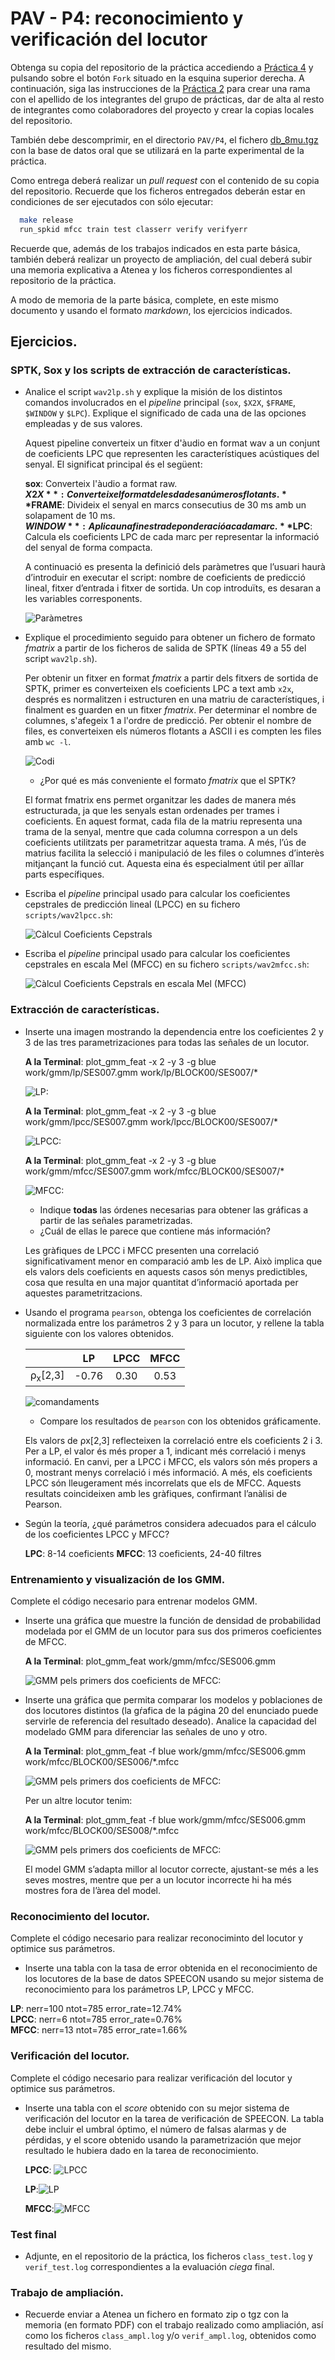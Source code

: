 PAV - P4: reconocimiento y verificación del locutor
===================================================

Obtenga su copia del repositorio de la práctica accediendo a [Práctica 4](https://github.com/albino-pav/P4)
y pulsando sobre el botón `Fork` situado en la esquina superior derecha. A continuación, siga las
instrucciones de la [Práctica 2](https://github.com/albino-pav/P2) para crear una rama con el apellido de
los integrantes del grupo de prácticas, dar de alta al resto de integrantes como colaboradores del proyecto
y crear la copias locales del repositorio.

También debe descomprimir, en el directorio `PAV/P4`, el fichero [db_8mu.tgz](https://atenea.upc.edu/mod/resource/view.php?id=3654387?forcedownload=1)
con la base de datos oral que se utilizará en la parte experimental de la práctica.

Como entrega deberá realizar un *pull request* con el contenido de su copia del repositorio. Recuerde
que los ficheros entregados deberán estar en condiciones de ser ejecutados con sólo ejecutar:

~~~~~~~~~~~~~~~~~~~~~~~~~~~~~~~~~~~~~~~~~~~~~~~~~~~~~.sh
  make release
  run_spkid mfcc train test classerr verify verifyerr
~~~~~~~~~~~~~~~~~~~~~~~~~~~~~~~~~~~~~~~~~~~~~~~~~~~~~

Recuerde que, además de los trabajos indicados en esta parte básica, también deberá realizar un proyecto
de ampliación, del cual deberá subir una memoria explicativa a Atenea y los ficheros correspondientes al
repositorio de la práctica.

A modo de memoria de la parte básica, complete, en este mismo documento y usando el formato *markdown*, los
ejercicios indicados.

## Ejercicios.

### SPTK, Sox y los scripts de extracción de características.

- Analice el script `wav2lp.sh` y explique la misión de los distintos comandos involucrados en el *pipeline*
  principal (`sox`, `$X2X`, `$FRAME`, `$WINDOW` y `$LPC`). Explique el significado de cada una de las 
  opciones empleadas y de sus valores.

  Aquest pipeline converteix un fitxer d'àudio en format wav a un conjunt de coeficients LPC que representen les característiques acústiques del senyal. El significat principal és el següent:

  **sox**: Converteix l'àudio a format raw.  
  **$X2X**: Converteix el format de les dades a números flotants.  
  **$FRAME**: Divideix el senyal en marcs consecutius de 30 ms amb un solapament de 10 ms.  
  **$WINDOW**: Aplica una finestra de ponderació a cada marc.  
  **$LPC**: Calcula els coeficients LPC de cada marc per representar la informació del senyal de forma compacta.  

  A continuació es presenta la definició dels paràmetres que l’usuari haurà d’introduir en executar el script: nombre de coeficients de predicció lineal, fitxer d’entrada i fitxer de sortida. Un cop introduïts, es desaran a les variables corresponents.

  ![Paràmetres](img/1.png)

- Explique el procedimiento seguido para obtener un fichero de formato *fmatrix* a partir de los ficheros de
  salida de SPTK (líneas 49 a 55 del script `wav2lp.sh`).

  Per obtenir un fitxer en format *fmatrix* a partir dels fitxers de sortida de SPTK, primer es converteixen els coeficients LPC a text amb `x2x`, després es normalitzen i estructuren en una matriu de característiques, i finalment es guarden en un fitxer *fmatrix*. Per determinar el nombre de columnes, s'afegeix 1 a l'ordre de predicció. Per obtenir el nombre de files, es converteixen els números flotants a ASCII i es compten les files amb `wc -l`.

  ![Codi](img/2.png)

  * ¿Por qué es más conveniente el formato *fmatrix* que el SPTK?

  El format fmatrix ens permet organitzar les dades de manera més estructurada, ja que les senyals estan ordenades per trames i coeficients. En aquest format, cada fila de la matriu representa una trama de la senyal, mentre que cada columna correspon a un dels coeficients utilitzats per parametritzar aquesta trama.
  A més, l’ús de matrius facilita la selecció i manipulació de les files o columnes d’interès mitjançant la funció cut. Aquesta eina és especialment útil per aïllar parts específiques.

- Escriba el *pipeline* principal usado para calcular los coeficientes cepstrales de predicción lineal
  (LPCC) en su fichero <code>scripts/wav2lpcc.sh</code>:

  ![Càlcul Coeficients Cepstrals](img/3.png)

- Escriba el *pipeline* principal usado para calcular los coeficientes cepstrales en escala Mel (MFCC) en su
  fichero <code>scripts/wav2mfcc.sh</code>:

  ![Càlcul Coeficients Cepstrals en escala Mel (MFCC)](img/4.png)

### Extracción de características.

- Inserte una imagen mostrando la dependencia entre los coeficientes 2 y 3 de las tres parametrizaciones
  para todas las señales de un locutor.

  **A la Terminal**: plot_gmm_feat -x 2 -y 3 -g blue work/gmm/lp/SES007.gmm work/lp/BLOCK00/SES007/*

  ![LP:](img/Figure_1.png)

  **A la Terminal**: plot_gmm_feat -x 2 -y 3 -g blue work/gmm/lpcc/SES007.gmm work/lpcc/BLOCK00/SES007/*

  ![LPCC:](img/Figure_2.png)

  **A la Terminal**: plot_gmm_feat -x 2 -y 3 -g blue work/gmm/mfcc/SES007.gmm work/mfcc/BLOCK00/SES007/*

  ![MFCC:](img/Figure_3.png)

  + Indique **todas** las órdenes necesarias para obtener las gráficas a partir de las señales 
    parametrizadas.
  + ¿Cuál de ellas le parece que contiene más información?

  Les gràfiques de LPCC i MFCC presenten una correlació significativament menor en comparació amb les de LP. Això implica que els valors dels coeficients en aquests casos són menys predictibles, cosa que resulta en una major quantitat d’informació aportada per aquestes parametritzacions.

- Usando el programa <code>pearson</code>, obtenga los coeficientes de correlación normalizada entre los
  parámetros 2 y 3 para un locutor, y rellene la tabla siguiente con los valores obtenidos.

  |                        | LP   | LPCC | MFCC |
  |------------------------|:----:|:----:|:----:|
  | &rho;<sub>x</sub>[2,3] |-0.76 |0.30  |0.53  |

  ![comandaments](img/5.png)
  
  + Compare los resultados de <code>pearson</code> con los obtenidos gráficamente.

  Els valors de ρx[2,3] reflecteixen la correlació entre els coeficients 2 i 3. Per a LP, el valor és més proper a 1, indicant més correlació i menys informació. En canvi, per a LPCC i MFCC, els valors són més propers a 0, mostrant menys correlació i més informació. A més, els coeficients LPCC són lleugerament més incorrelats que els de MFCC. Aquests resultats coincideixen amb les gràfiques, confirmant l’anàlisi de Pearson.
  
- Según la teoría, ¿qué parámetros considera adecuados para el cálculo de los coeficientes LPCC y MFCC?

  **LPC**: 8-14 coeficients
  **MFCC**: 13 coeficients, 24-40 filtres

### Entrenamiento y visualización de los GMM.

Complete el código necesario para entrenar modelos GMM.

- Inserte una gráfica que muestre la función de densidad de probabilidad modelada por el GMM de un locutor
  para sus dos primeros coeficientes de MFCC.

  **A la Terminal**: plot_gmm_feat work/gmm/mfcc/SES006.gmm

  ![GMM pels primers dos coeficients de MFCC:](img/Figure_4.png)

- Inserte una gráfica que permita comparar los modelos y poblaciones de dos locutores distintos (la gŕafica
  de la página 20 del enunciado puede servirle de referencia del resultado deseado). Analice la capacidad
  del modelado GMM para diferenciar las señales de uno y otro.

  **A la Terminal**: plot_gmm_feat -f blue work/gmm/mfcc/SES006.gmm work/mfcc/BLOCK00/SES006/*.mfcc

  ![GMM pels primers dos coeficients de MFCC:](img/Figure_5.png)

  Per un altre locutor tenim:

  **A la Terminal**: plot_gmm_feat -f blue work/gmm/mfcc/SES006.gmm work/mfcc/BLOCK00/SES008/*.mfcc

  ![GMM pels primers dos coeficients de MFCC:](img/Figure_6.png)

  El model GMM s’adapta millor al locutor correcte, ajustant-se més a les seves mostres, mentre que per a un locutor incorrecte hi ha més mostres fora de l’àrea del model.

### Reconocimiento del locutor.

Complete el código necesario para realizar reconociminto del locutor y optimice sus parámetros.

- Inserte una tabla con la tasa de error obtenida en el reconocimiento de los locutores de la base de datos
  SPEECON usando su mejor sistema de reconocimiento para los parámetros LP, LPCC y MFCC.

**LP**:   nerr=100	ntot=785	error_rate=12.74%  
**LPCC**: nerr=6	ntot=785	error_rate=0.76%  
**MFCC**: nerr=13	ntot=785	error_rate=1.66%  

### Verificación del locutor.

Complete el código necesario para realizar verificación del locutor y optimice sus parámetros.

- Inserte una tabla con el *score* obtenido con su mejor sistema de verificación del locutor en la tarea
  de verificación de SPEECON. La tabla debe incluir el umbral óptimo, el número de falsas alarmas y de
  pérdidas, y el score obtenido usando la parametrización que mejor resultado le hubiera dado en la tarea
  de reconocimiento.

  **LPCC**: ![LPCC](img/6.png)  

  **LP**:![LP](img/7.png)  

  **MFCC**:![MFCC](img/8.png)  
 
### Test final

- Adjunte, en el repositorio de la práctica, los ficheros `class_test.log` y `verif_test.log` 
  correspondientes a la evaluación *ciega* final.

### Trabajo de ampliación.

- Recuerde enviar a Atenea un fichero en formato zip o tgz con la memoria (en formato PDF) con el trabajo 
  realizado como ampliación, así como los ficheros `class_ampl.log` y/o `verif_ampl.log`, obtenidos como 
  resultado del mismo.
